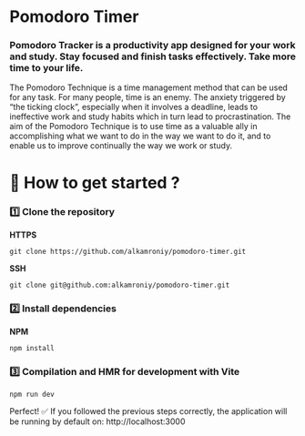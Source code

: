 # Pomodoro Timer

### Pomodoro Tracker is a productivity app designed for your work and study. Stay focused and finish tasks effectively. Take more time to your life.

The Pomodoro Technique is a time management method that can be used for any task. For many people, time is an enemy. The anxiety triggered by “the ticking clock”, especially when it involves a deadline, leads to ineffective work and study habits which in turn lead to procrastination.
The aim of the Pomodoro Technique is to use time as a valuable ally in accomplishing what we want to do in the way we want to do it, and to enable us to improve continually the way we work or study.

# 🚀 How to get started ?

### 1️⃣ Clone the repository

**HTTPS**

```console
git clone https://github.com/alkamroniy/pomodoro-timer.git
```

**SSH**

```console
git clone git@github.com:alkamroniy/pomodoro-timer.git
```

### 2️⃣ Install dependencies

**NPM**

```console
npm install
```

### 3️⃣ Compilation and HMR for development with Vite

```console
npm run dev
```

Perfect! ✅ If you followed the previous steps correctly, the application will be running by default on: http://localhost:3000
